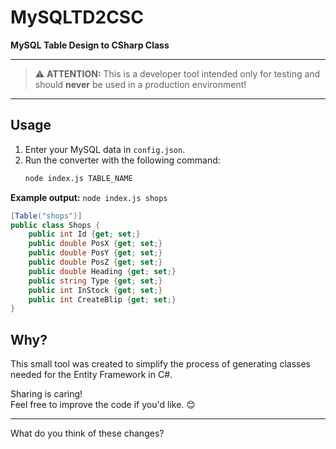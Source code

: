 # MySQLTD2CSC
**MySQL Table Design to CSharp Class**

---

> ⚠️ **ATTENTION:** This is a developer tool intended only for testing and should **never** be used in a production environment!

---

## Usage
1. Enter your MySQL data in `config.json`.  
2. Run the converter with the following command:  
   ```bash
   node index.js TABLE_NAME
   ```

**Example output:**
`node index.js shops`
```csharp
[Table("shops")]
public class Shops {
    public int Id {get; set;}
    public double PosX {get; set;}
    public double PosY {get; set;}
    public double PosZ {get; set;}
    public double Heading {get; set;}
    public string Type {get; set;}
    public int InStock {get; set;}
    public int CreateBlip {get; set;}
}
```

## Why?
This small tool was created to simplify the process of generating classes needed for the Entity Framework in C#.  
  
Sharing is caring!  
Feel free to improve the code if you'd like. 😊

---

What do you think of these changes?
